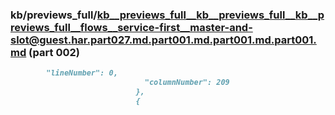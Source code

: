 ### kb/previews_full/kb__previews_full__kb__previews_full__kb__previews_full__flows__service-first__master-and-slot@guest.har.part027.md.part001.md.part001.md.part001.md (part 002)

```md
        "lineNumber": 0,
                              "columnNumber": 209
                            },
                            {
                      
```

```

